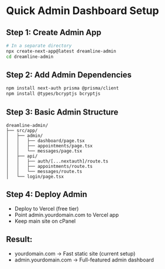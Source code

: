 # Quick Admin Dashboard Setup

## Step 1: Create Admin App
```bash
# In a separate directory
npx create-next-app@latest dreamline-admin
cd dreamline-admin
```

## Step 2: Add Admin Dependencies
```bash
npm install next-auth prisma @prisma/client
npm install @types/bcryptjs bcryptjs
```

## Step 3: Basic Admin Structure
```
dreamline-admin/
├── src/app/
│   ├── admin/
│   │   ├── dashboard/page.tsx
│   │   ├── appointments/page.tsx
│   │   └── messages/page.tsx
│   ├── api/
│   │   ├── auth/[...nextauth]/route.ts
│   │   ├── appointments/route.ts
│   │   └── messages/route.ts
│   └── login/page.tsx
```

## Step 4: Deploy Admin
- Deploy to Vercel (free tier)
- Point admin.yourdomain.com to Vercel app
- Keep main site on cPanel

## Result:
- yourdomain.com → Fast static site (current setup)
- admin.yourdomain.com → Full-featured admin dashboard